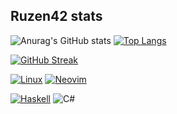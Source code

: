 ## Ruzen42 stats

[haskell-shield]: https://img.shields.io/badge/Haskell-5e5086?style=for-the-badge&logo=haskell&logoColor=white
[haskell-url]: https://www.haskell.org/
[neovim-shield]: https://img.shields.io/badge/NeoVim-%2357A143.svg?&style=for-the-badge&logo=neovim&logoColor=white
[neovim-url]: https://neovim.io/

![Anurag's GitHub stats](https://github-readme-stats.vercel.app/api?username=ruzen42&show_icons=true&theme=tokyonight)
[![Top Langs](https://github-readme-stats.vercel.app/api/top-langs/?username=ruzen42&layout=compact&theme=tokyonight&hide=lua,html,css)](https://github.com/anuraghazra/github-readme-stats)

[![GitHub Streak](https://streak-stats.demolab.com/?user=ruzen42)](https://git.io/streak-stats)

[![Linux](https://img.shields.io/badge/Linux-FCC624?style=for-the-badge&logo=linux&logoColor=black)](https://linux.org/)
[![Neovim][neovim-shield]][neovim-url]

[![Haskell][haskell-shield]][haskell-url]
![C#](https://img.shields.io/badge/C%23-239120?style=for-the-badge&logo=c-sharp&logoColor=white)




